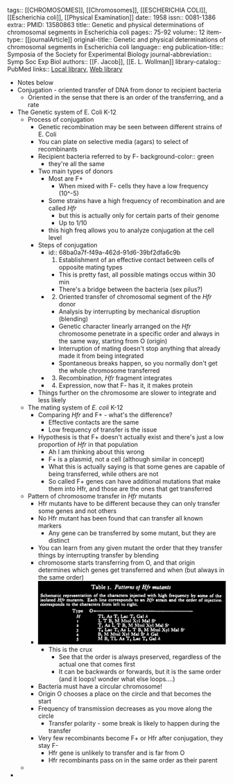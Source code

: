 tags:: [[CHROMOSOMES]], [[Chromosomes]], [[ESCHERICHIA COLI]], [[Escherichia coli]], [[Physical Examination]]
date:: 1958
issn:: 0081-1386
extra:: PMID: 13580863
title:: Genetic and physical determinations of chromosomal segments in Escherichia coli
pages:: 75-92
volume:: 12
item-type:: [[journalArticle]]
original-title:: Genetic and physical determinations of chromosomal segments in Escherichia coli
language:: eng
publication-title:: Symposia of the Society for Experimental Biology
journal-abbreviation:: Symp Soc Exp Biol
authors:: [[F. Jacob]], [[E. L. Wollman]]
library-catalog:: PubMed
links:: [Local library](zotero://select/library/items/K88TJKRM), [Web library](https://www.zotero.org/users/6106196/items/K88TJKRM)

- Notes below
- Conjugation - oriented transfer of DNA from donor to recipient bacteria
	- Oriented in the sense that there is an order of the transferring, and a rate
- The Genetic system of E. Coli K-12
	- Process of conjugation
		- Genetic recombination may be seen between different strains of E. Coli
		- You can plate on selective media (agars) to select of recombinants
		- Recipient bacteria referred to by F-
		  background-color:: green
			- they're all the same
		- Two main types of donors
			- Most are F+
				- When mixed with F- cells they have a low frequency (10^-5)
			- Some strains have a high frequency of recombination and are called *Hfr*
				- but this is actually only for certain parts of their genome
				- Up to 1/10
			- this high freq allows you to analyze conjugation at the cell level
		- Steps of conjugation
			- id:: 68ba0a7f-f49a-462d-91d6-39bf2dfa6c9b
			  1. Establishment of an effective contact between cells of opposite mating types
				- This is pretty fast, all possible matings occus within 30 min
				- There's a bridge between the bacteria (sex pilus?)
			- 2. Oriented transfer of chromosomal segment of the *Hfr* donor
				- Analysis by interrupting by mechanical disruption (blending)
				- Genetic character linearly arranged on the *Hfr* chromosome penetrate in a specific order and always in the same way, starting from O (origin)
				- Interruption of mating doesn't stop anything that already made it from being integrated
				- Spontaneous breaks happen, so you normally don't get the whole chromosome transferred
			- 3. Recombination, *Hfr* fragment integrates
			- 4. Expression, now that F- has it, it makes protein
		- Things further on the chromosome are slower to integrate and less likely
	- The mating system of *E. coli* K-12
		- Comparing *Hfr* and F+ - what's the difference?
			- Effective contacts are the same
			- Low frequency of transfer is the issue
		- Hypothesis is that F+ doesn't actually exist and there's just a low proportion of *Hfr* in that population
			- Ah I am thinking about this wrong
			- F+ is a plasmid, not a cell (although similar in concept)
			- What this is actually saying is that some genes are capable of being transferred, while others are not
			- So called F+ genes can have additional mutations that make them into Hfr, and those are the ones that get transferred
	- Pattern of chromosome transfer in *Hfr* mutants
		- Hfr mutants have to be different because they can only transfer some genes and not others
		- No Hfr mutant has been found that can transfer all known markers
			- Any gene can be transferred by some mutant, but they are distinct
		- You can learn from any given mutant the order that they transfer things by interrupting transfer by blending
		- chromosome starts transferring from O, and that origin determines which genes get transferred and when (but always in the same order)
		- ![image.png](../assets/image_1757024181716_0.png)
			- This is the crux
				- See that the order is always preserved, regardless of the actual one that comes first
				- It can be backwards or forwards, but it is the same order (and it loops! wonder what else loops....)
		- Bacteria must have a circular chromosome!
		- Origin O chooses a place on the circle and that becomes the start
		- Frequency of transmission decreases as you move along the circle
			- Transfer polarity - some break is likely to happen during the transfer
		- Very few recombinants become F+ or Hfr after conjugation, they stay F-
			- Hfr gene is unlikely to transfer and is far from O
			- Hfr recombinants pass on in the same order as their parent
	-
-
